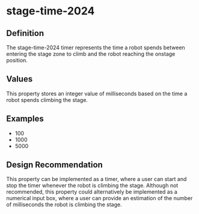 # stage-time-2024

## Definition
The stage-time-2024 timer represents the time a robot spends between entering the stage zone to climb and the robot reaching the onstage position.

## Values
This property stores an integer value of milliseconds based on the time a robot spends climbing the stage.

## Examples
- 100
- 1000
- 5000

## Design Recommendation
This property can be implemented as a timer, where a user can start and stop the timer whenever the robot is climbing the stage. Although not recommended, this property could alternatively be implemented as a numerical input box, where a user can provide an estimation of the number of milliseconds the robot is climbing the stage.
